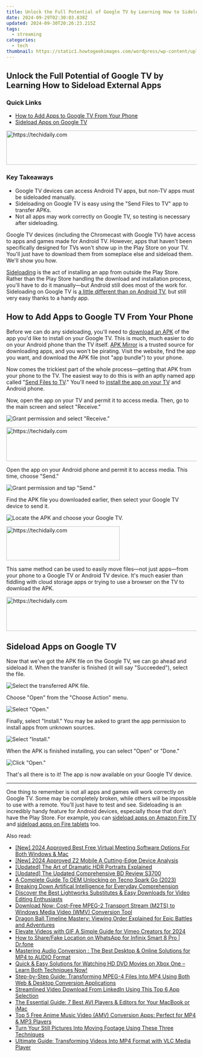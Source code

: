 ```yaml
---
title: Unlock the Full Potential of Google TV by Learning How to Sideload External Apps
date: 2024-09-29T02:30:03.838Z
updated: 2024-09-30T20:26:23.215Z
tags:
  - streaming
categories:
  - tech
thumbnail: https://static1.howtogeekimages.com/wordpress/wp-content/uploads/2024/02/chromecast-google-tv-remote.jpg
---
```


## Unlock the Full Potential of Google TV by Learning How to Sideload External Apps

### Quick Links

* [How to Add Apps to Google TV From Your Phone](https://techidaily.com/the-way-to-get-back-lost-videos-from-honor-magic-6-pro-by-fonelab-android-recover-video/)
* [Sideload Apps on Google TV](https://video-capture.techidaily.com/updated-top-ios-emulators-reviving-classic-psp-game-experiences-2023-guide/)

<!-- affiliate ads begin -->
<a href="https://appsumo.8odi.net/c/5597632/2052060/7443" target="_top" id="2052060">
  <img src="//a.impactradius-go.com/display-ad/7443-2052060" border="0" alt="https://techidaily.com" width="728" height="90"/>
</a>
<img height="0" width="0" src="https://appsumo.8odi.net/i/5597632/2052060/7443" style="position:absolute;visibility:hidden;" border="0" />
<!-- affiliate ads end -->

### Key Takeaways

* Google TV devices can access Android TV apps, but non-TV apps must be sideloaded manually.
* Sideloading on Google TV is easy using the "Send Files to TV" app to transfer APKs.
* Not all apps may work correctly on Google TV, so testing is necessary after sideloading.

 Google TV devices (including the Chromecast with Google TV) have access to apps and games made for Android TV. However, apps that haven't been specifically designed for TVs won't show up in the Play Store on your TV. You'll just have to download them from someplace else and sideload them. We'll show you how.

[Sideloading](https://facebook-video-content.techidaily.com/updated-unlock-premium-quality-streaming-on-the-worlds-largest-network/) is the act of installing an app from outside the Play Store. Rather than the Play Store handling the download and installation process, you'll have to do it manually—but Android still does most of the work for. Sideloading on Google TV is [a little different than on Android TV](https://fox-http.techidaily.com/updated-top-cameraphone-gimbal-optimal-pan-and-tilt-stability/), but still very easy thanks to a handy app.

##  How to Add Apps to Google TV From Your Phone

 Before we can do any sideloading, you'll need to [download an APK](https://youtube-sure.techidaily.com/cover-film-noir-creating-vintage-scenes/) of the app you'd like to install on your Google TV. This is much, much easier to do on your Android phone than the TV itself. [APK Mirror](http://www.apkmirror.com/) is a trusted source for downloading apps, and you won't be pirating. Visit the website, find the app you want, and download the APK file (not "app bundle") to your phone.

 Now comes the trickiest part of the whole process—getting that APK from your phone to the TV. The easiest way to do this is with an aptly named app called "[Send Files to TV](https://www.anrdoezrs.net/links/3607085/type/dlg/sid/UUhtgUeUpU211388/https://play.google.com/store/apps/details?id=com.yablio.sendfilestotv)." You'll need to [install the app on your TV](https://pokemon-go-android.techidaily.com/in-2024-pokemon-go-cooldown-chart-on-poco-m6-5g-drfone-by-drfone-virtual-android/) and Android phone.

 Now, open the app on your TV and permit it to access media. Then, go to the main screen and select "Receive."

![Grant permission and select "Receive."](https://static1.howtogeekimages.com/wordpress/wp-content/uploads/2020/12/2023-05-10_10-05-04.png) 

<!-- affiliate ads begin -->
<a href="https://ephamedtechinc.pxf.io/c/5597632/2137203/26400" target="_top" id="2137203">
  <img src="//a.impactradius-go.com/display-ad/26400-2137203" border="0" alt="https://techidaily.com" width="728" height="90"/>
</a>
<img height="0" width="0" src="https://ephamedtechinc.pxf.io/i/5597632/2137203/26400" style="position:absolute;visibility:hidden;" border="0" />
<!-- affiliate ads end -->

 Open the app on your Android phone and permit it to access media. This time, choose "Send."

![Grant permission and tap "Send."](https://static1.howtogeekimages.com/wordpress/wp-content/uploads/2020/12/2023-05-10_10-27-04.png) 

 Find the APK file you downloaded earlier, then select your Google TV device to send it.

![Locate the APK and choose your Google TV.](https://static1.howtogeekimages.com/wordpress/wp-content/uploads/2020/12/2023-05-10_10-29-42.png) 

<!-- affiliate ads begin -->
<a href="https://sentrypc.7eer.net/c/5597632/398449/3022" target="_top" id="398449">
  <img src="//a.impactradius-go.com/display-ad/3022-398449" border="0" alt="https://techidaily.com" width="300" height="90"/>
</a>
<img height="0" width="0" src="https://sentrypc.7eer.net/i/5597632/398449/3022" style="position:absolute;visibility:hidden;" border="0" />
<!-- affiliate ads end -->

 This same method can be used to easily move files—not just apps—from your phone to a Google TV or Android TV device. It's much easier than fiddling with cloud storage apps or trying to use a browser on the TV to download the APK.

<!-- affiliate ads begin -->
<a href="https://aidotcom.pxf.io/c/5597632/2134500/19576" target="_top" id="2134500">
  <img src="//a.impactradius-go.com/display-ad/19576-2134500" border="0" alt="https://techidaily.com" width="600" height="90"/>
</a>
<img height="0" width="0" src="https://aidotcom.pxf.io/i/5597632/2134500/19576" style="position:absolute;visibility:hidden;" border="0" />
<!-- affiliate ads end -->

##  Sideload Apps on Google TV

 Now that we've got the APK file on the Google TV, we can go ahead and sideload it. When the transfer is finished (it will say "Succeeded"), select the file.

![Select the transferred APK file.](https://static1.howtogeekimages.com/wordpress/wp-content/uploads/2020/12/2023-05-10_10-31-59.png) 

 Choose "Open" from the "Choose Action" menu.

![Select "Open."](https://static1.howtogeekimages.com/wordpress/wp-content/uploads/2020/12/2023-05-10_10-32-20.png) 

 Finally, select "Install." You may be asked to grant the app permission to install apps from unknown sources.

![Select "Install."](https://static1.howtogeekimages.com/wordpress/wp-content/uploads/2020/12/2023-05-10_10-32-32.png) 

 When the APK is finished installing, you can select "Open" or "Done."

![Click "Open."](https://static1.howtogeekimages.com/wordpress/wp-content/uploads/2020/12/2023-05-10_10-33-03.png) 

 That's all there is to it! The app is now available on your Google TV device.

---

 One thing to remember is not all apps and games will work correctly on Google TV. Some may be completely broken, while others will be impossible to use with a remote. You'll just have to test and see. Sideloading is an incredibly handy feature for Android devices, especially those that don't have the Play Store. For example, you can [sideload apps on Amazon Fire TV](https://article-posts.techidaily.com/new-2024-approved-exploring-the-dynamics-of-fb-video-speeds/) and [sideload apps on Fire tablets](https://android-location.techidaily.com/how-to-fake-gps-on-android-without-mock-location-for-your-honor-magic-v2-drfone-by-drfone-virtual/) too.

<ins class="adsbygoogle"
     style="display:block"
     data-ad-format="autorelaxed"
     data-ad-client="ca-pub-7571918770474297"
     data-ad-slot="1223367746"></ins>

<ins class="adsbygoogle"
     style="display:block"
     data-ad-client="ca-pub-7571918770474297"
     data-ad-slot="8358498916"
     data-ad-format="auto"
     data-full-width-responsive="true"></ins>

<span class="atpl-alsoreadstyle">Also read:</span>
<div><ul>
<li><a href="https://on-screen-recording.techidaily.com/new-2024-approved-best-free-virtual-meeting-software-options-for-both-windows-and-mac/"><u>[New] 2024 Approved Best Free Virtual Meeting Software Options For Both Windows & Mac</u></a></li>
<li><a href="https://fox-access.techidaily.com/new-2024-approved-z2-mobile-a-cutting-edge-device-analysis/"><u>[New] 2024 Approved Z2 Mobile A Cutting-Edge Device Analysis</u></a></li>
<li><a href="https://fox-boxes.techidaily.com/updated-the-art-of-dramatic-hdr-portraits-explained/"><u>[Updated] The Art of Dramatic HDR Portraits Explained</u></a></li>
<li><a href="https://some-approaches.techidaily.com/updated-the-updated-comprehensive-bd-review-s3700/"><u>[Updated] The Updated Comprehensive BD Review S3700</u></a></li>
<li><a href="https://unlock-android.techidaily.com/a-complete-guide-to-oem-unlocking-on-tecno-spark-go-2023-by-drfone-android/"><u>A Complete Guide To OEM Unlocking on Tecno Spark Go (2023)</u></a></li>
<li><a href="https://tech-haven.techidaily.com/breaking-down-artifical-intelligence-for-everyday-comprehension/"><u>Breaking Down Artifical Intelligence for Everyday Comprehension</u></a></li>
<li><a href="https://media-tips.techidaily.com/discover-the-best-lightworks-substitutes-and-easy-downloads-for-video-editing-enthusiasts/"><u>Discover the Best Lightworks Substitutes & Easy Downloads for Video Editing Enthusiasts</u></a></li>
<li><a href="https://media-tips.techidaily.com/download-now-cost-free-mpeg-2-transport-stream-m2ts-to-windows-media-video-wmv-conversion-tool/"><u>Download Now: Cost-Free MPEG-2 Transport Stream (M2TS) to Windows Media Video (WMV) Conversion Tool</u></a></li>
<li><a href="https://tech-recovery.techidaily.com/dragon-ball-timeline-mastery-viewing-order-explained-for-epic-battles-and-adventures/"><u>Dragon Ball Timeline Mastery: Viewing Order Explained for Epic Battles and Adventures</u></a></li>
<li><a href="https://vimeo-videos.techidaily.com/elevate-videos-with-gif-a-simple-guide-for-vimeo-creators-for-2024/"><u>Elevate Videos with GIF A Simple Guide for Vimeo Creators for 2024</u></a></li>
<li><a href="https://location-social.techidaily.com/how-to-sharefake-location-on-whatsapp-for-infinix-smart-8-pro-drfone-by-drfone-virtual-android/"><u>How to Share/Fake Location on WhatsApp for Infinix Smart 8 Pro | Dr.fone</u></a></li>
<li><a href="https://media-tips.techidaily.com/mastering-audio-conversion-the-best-desktop-and-online-solutions-for-mp4-to-audio-format/"><u>Mastering Audio Conversion : The Best Desktop & Online Solutions for MP4 to AUDIO Format</u></a></li>
<li><a href="https://media-tips.techidaily.com/1723620224415-quick-and-easy-solutions-for-watching-hd-dvd-movies-on-xbox-one-learn-both-techniques-now/"><u>Quick & Easy Solutions for Watching HD DVD Movies on Xbox One – Learn Both Techniques Now!</u></a></li>
<li><a href="https://media-tips.techidaily.com/step-by-step-guide-transforming-mpeg-4-files-into-mp4-using-both-web-and-desktop-conversion-applications/"><u>Step-by-Step Guide: Transforming MPEG-4 Files Into MP4 Using Both Web & Desktop Conversion Applications</u></a></li>
<li><a href="https://vp-tips.techidaily.com/streamlined-video-download-from-linkedin-using-this-top-6-app-selection/"><u>Streamlined Video Download From LinkedIn Using This Top 6 App Selection</u></a></li>
<li><a href="https://media-tips.techidaily.com/the-essential-guide-7-best-avi-players-and-editors-for-your-macbook-or-imac/"><u>The Essential Guide: 7 Best AVI Players & Editors for Your MacBook or iMac</u></a></li>
<li><a href="https://media-tips.techidaily.com/top-5-free-anime-music-video-amv-conversion-apps-perfect-for-mp4-and-mp3-players/"><u>Top 5 Free Anime Music Video (AMV) Conversion Apps: Perfect for MP4 & MP3 Players</u></a></li>
<li><a href="https://media-tips.techidaily.com/turn-your-still-pictures-into-moving-footage-using-these-three-techniques/"><u>Turn Your Still Pictures Into Moving Footage Using These Three Techniques</u></a></li>
<li><a href="https://media-tips.techidaily.com/ultimate-guide-transforming-videos-into-mp4-format-with-vlc-media-player/"><u>Ultimate Guide: Transforming Videos Into MP4 Format with VLC Media Player</u></a></li>
</ul></div>

